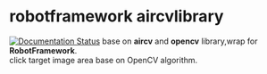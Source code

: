 # robotframework aircvlibrary
[![Documentation Status](https://readthedocs.org/projects/robotframework-aircvlibrary/badge/?version=latest)](http://robotframework-aircvlibrary.readthedocs.io/en/latest/?badge=latest)
base on **aircv** and **opencv** library,wrap for **RobotFramework**.  
click target image area base on OpenCV algorithm.
